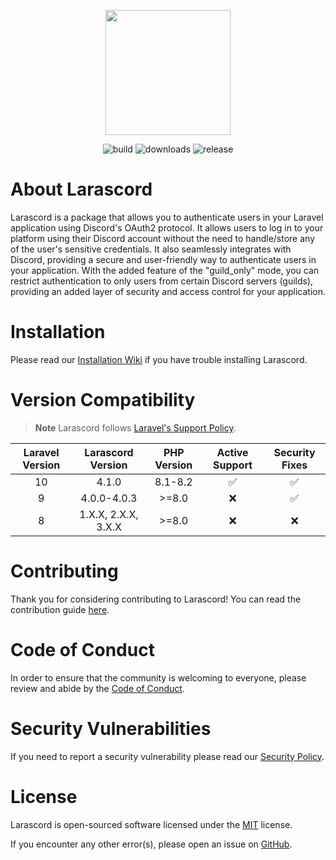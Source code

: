 <p align="center">
    <a href="https://github.com/JakyeRU/Larascord" target="_blank">
        <img src="https://raw.githubusercontent.com/JakyeRU/Larascord/main/Larascord-transparent.png" height=200>
    </a>
</p>

<p align="center">
    <img src="https://img.shields.io/github/actions/workflow/status/JakyeRU/Larascord/run-tests.yml?logo=github&branch=main&style=for-the-badge" alt="build">
    <img src="https://img.shields.io/packagist/dt/jakyeru/larascord?logo=packagist&style=for-the-badge" alt="downloads">
    <img src="https://img.shields.io/github/v/release/jakyeru/larascord?logo=github&color=blue&style=for-the-badge" alt="release">
</p>

# About Larascord
Larascord is a package that allows you to authenticate users in your Laravel application using Discord's OAuth2 protocol. It allows users to log in to your platform using their Discord account without the need to handle/store any of the user's sensitive credentials. It also seamlessly integrates with Discord, providing a secure and user-friendly way to authenticate users in your application. With the added feature of the "guild_only" mode, you can restrict authentication to only users from certain Discord servers (guilds), providing an added layer of security and access control for your application.

# Installation
Please read our [Installation Wiki](https://github.com/JakyeRU/Larascord/wiki/Installation) if you have trouble installing Larascord.

# Version Compatibility
> **Note** Larascord follows [Laravel's Support Policy](https://laravel.com/docs/9.x/releases#support-policy).

| Laravel Version |  Larascord Version  | PHP Version | Active Support | Security Fixes |
|:---------------:|:-------------------:|:-----------:|:--------------:|:--------------:|
|       10        |        4.1.0        |   8.1-8.2   |       ✅        |       ✅      |
|        9        |     4.0.0-4.0.3     |    >=8.0    |       ❌        |       ✅      |
|        8        | 1.X.X, 2.X.X, 3.X.X |    >=8.0    |       ❌        |       ❌      |

# Contributing
Thank you for considering contributing to Larascord! You can read the contribution guide [here](https://github.com/JakyeRU/Larascord/blob/main/.github/CONTRIBUTING.md).

# Code of Conduct
In order to ensure that the community is welcoming to everyone, please review and abide by the [Code of Conduct](https://github.com/JakyeRU/Larascord/blob/main/.github/CODE_OF_CONDUCT.md).

# Security Vulnerabilities
If you need to report a security vulnerability please read our [Security Policy](https://github.com/JakyeRU/Larascord/blob/main/.github/SECURITY.md).

# License
Larascord is open-sourced software licensed under the [MIT](https://github.com/JakyeRU/Larascord/blob/main/LICENSE) license.

If you encounter any other error(s), please open an issue on [GitHub](https://github.com/JakyeRU/Larascord/issues/new/choose).
